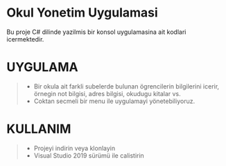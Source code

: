 # Okul Yonetim Uygulamasi

Bu proje C# dilinde yazilmis bir konsol uygulamasina ait kodlari icermektedir.

# UYGULAMA

> - Bir okula ait farkli subelerde bulunan ögrencilerin bilgilerini icerir, örnegin not bilgisi, adres bilgisi, okudugu kitalar vs.
> - Coktan secmeli bir menu ile uygulamayi yönetebiliyoruz.

# KULLANIM

> - Projeyi indirin veya klonlayin
> - Visual Studio 2019 sürümü ile calistirin
